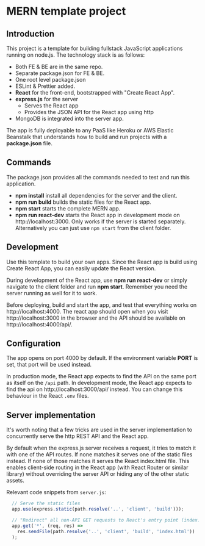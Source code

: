 # MERN template project

## Introduction
This project is a template for building fullstack JavaScript applications running on node.js. The technology stack is as follows:
- Both FE & BE are in the same repo.
- Separate package.json for FE & BE.
- One root level package.json
- ESLint & Prettier added.
- **React** for the front-end, bootstrapped with "Create React App".
- **express.js** for the server
  - Serves the React app 
  - Provides the JSON API for the React app using http
- MongoDB is integrated into the server app.


The app is fully deployable to any PaaS like Heroku or AWS Elastic Beanstalk that understands how to build and run projects with a **package.json** file. 

## Commands
The package.json provides all the commands needed to test and run this application.
- **npm install** install all dependencies for the server and the client.
- **npm run build** builds the static files for the React app.
- **npm start** starts the complete MERN app.
- **npm run react-dev** starts the React app in development mode on http://localhost:3000. Only works if the server is started separately. Alternatively you can just use `npm start` from the client folder.

## Development
Use this template to build your own apps. Since the React app is build using Create React App, you can easily update the React version.

During development of the React app, use **npm run react-dev** or simply navigate to the client folder and run **npm start**. Remember you need the server running as well for it to work.

Before deploying, build and start the app, and test that everything works on http://localhost:4000. The react app should open when you visit http://localhost:3000 in the browser and the API should be available on http://localhost:4000/api/.

## Configuration
The app opens on port 4000 by default. If the environment variable **PORT** is set, that port will be used instead.

In production mode, the React app expects to find the API on the same port as itself on the `/api` path. In development mode, the React app expects to find the api on http://localhost:3000/api/ instead. You can change this behaviour in the React `.env` files.

## Server implementation
It's worth noting that a few tricks are used in the server implementation to concurrently serve the http REST API and the React app.

By default when the express.js server receives a request, it tries to match it with one of the API routes. If none matches it serves one of the static files instead. If none of those matches it serves the React index.html file. This enables client-side routing in the React app (with React Router or similar library) without overriding the server API or hiding any of the other static assets.

Relevant code snippets from `server.js`:
```js
  // Serve the static files
  app.use(express.static(path.resolve('..', 'client', 'build'))); 
```

```js
  // "Redirect" all non-API GET requests to React's entry point (index.html)
  app.get('*', (req, res) =>
    res.sendFile(path.resolve('..', 'client', 'build', 'index.html'))
  );
```

